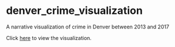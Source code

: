 # denver_crime_visualization
A narrative visualization of crime in Denver between 2013 and 2017

Click [here](https://nickreinicke.space/data_viz/denver_crime) to view the visualization.
